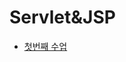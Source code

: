 
# Servlet&JSP

- [첫번째 수업](https://github.com/Jinuk93/TIL/blob/master/JSP/Bitcamp/docs/%EC%B2%AB%EB%B2%88%EC%A7%B8%20%EC%88%98%EC%97%85.md)
